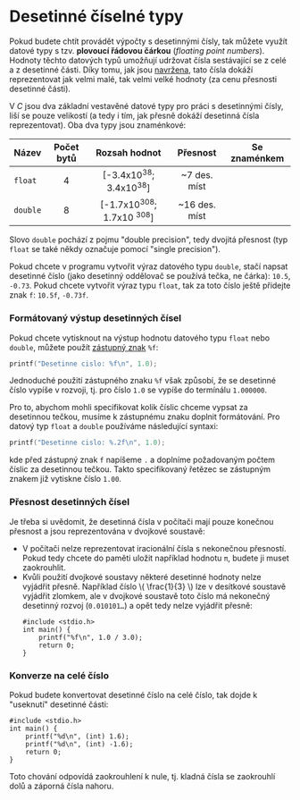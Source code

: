 # Desetinné číselné typy
Pokud budete chtít provádět výpočty s desetinnými čísly, tak můžete využít datové typy s tzv.
**plovoucí řádovou čárkou** (*floating point numbers*). Hodnoty těchto datových typů umožňují udržovat
čísla sestávající se z celé a z desetinné části. Díky
tomu, jak jsou [navržena](https://cs.wikipedia.org/wiki/Pohybliv%C3%A1_%C5%99%C3%A1dov%C3%A1_%C4%8D%C3%A1rka),
tato čísla dokáží reprezentovat jak velmi malé, tak velmi velké hodnoty (za cenu přesnosti desetinné části).

V *C* jsou dva základní vestavěné datové typy pro práci s desetinnými čísly, liší se pouze velikostí
(a tedy i tím, jak přesně dokáží desetinná čísla reprezentovat). Oba dva typy jsou znaménkové:

| Název | Počet bytů | Rozsah hodnot | Přesnost | Se znaménkem |
|---|:---:|:---:|:---:|:---:|
| `float` | 4 | [-3.4x10<sup>38</sup>; 3.4x10<sup>38</sup>] | ~7 des. míst | <i class="fa fa-check"></i> |
| `double` | 8 | [-1.7x10<sup>308</sup>; 1.7x10 <sup>308</sup>] | ~16 des. míst | <i class="fa fa-check"></i> |

Slovo `double` pochází z pojmu "double precision", tedy dvojitá přesnost (typ `float` se také někdy
označuje pomocí "single precision").

Pokud chcete v programu vytvořit výraz datového typu `double`, stačí napsat desetinné číslo (jako
desetinný oddělovač se používá tečka, ne čárka): `10.5`, `-0.73`. Pokud chcete vytvořit výraz typu
`float`, tak za toto číslo ještě přidejte znak `f`: `10.5f`, `-0.73f`.

### Formátovaný výstup desetinných čísel
Pokud chcete vytisknout na výstup hodnotu datového typu `float` nebo `double`, můžete použít
[zástupný znak](../prikazy_vyrazy.md#výpis-výrazů) `%f`:

```c
printf("Desetinne cislo: %f\n", 1.0);
```

Jednoduché použití zástupného znaku `%f` však způsobí, že se desetinné číslo vypíše v rozvoji,
tj. pro číslo `1.0` se vypíše do termínálu `1.000000`.

Pro to, abychom mohli specifikovat kolik číslic chceme vypsat za desetinnou tečkou, musíme k zástupnému znaku
doplnit formátování. Pro datový typ `float` a `double` používáme následující syntaxi:

```c
printf("Desetinne cislo: %.2f\n", 1.0);
```
kde před zástupný znak `f` napíšeme `.` a doplníme požadovaným počtem číslic za desetinnou tečkou.
Takto specifikovaný řetězec se zástupným znakem již vytiskne číslo `1.00`.

### Přesnost desetinných čísel
Je třeba si uvědomit, že desetinná čísla v počítači mají pouze konečnou přesnost a jsou reprezentována
v dvojkové soustavě:
- V počítači nelze reprezentovat iracionální čísla s nekonečnou přesností. Pokud tedy chcete do paměti
uložit například hodnotu `π`, budete ji muset zaokrouhlit.
- Kvůli použití dvojkové soustavy některé desetinné hodnoty nelze vyjádřit přesně. Například číslo
\\( \frac{1}{3} \\) lze v desítkové soustavě vyjádřit zlomkem, ale v dvojkové soustavě toto číslo
má nekonečný desetinný rozvoj (`0.010101…`) a opět tedy nelze vyjádřit přesně:
    ```c,editable,mainbody
    #include <stdio.h>
    int main() {
        printf("%f\n", 1.0 / 3.0);
        return 0;
    }
    ```

### Konverze na celé číslo
Pokud budete konvertovat desetinné číslo na celé číslo, tak dojde k "useknutí" desetinné části:
```c,editable,mainbody
#include <stdio.h>
int main() {
    printf("%d\n", (int) 1.6);
    printf("%d\n", (int) -1.6);
    return 0;
}
```
Toto chování odpovídá zaokrouhlení k nule, tj. kladná čísla se zaokrouhlí dolů a záporná čísla nahoru.
